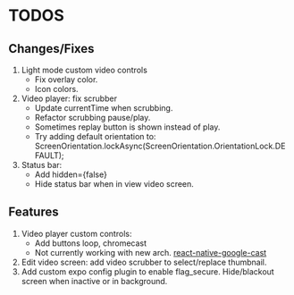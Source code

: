 # TODOS

## Changes/Fixes

1. Light mode custom video controls
   - Fix overlay color.
   - Icon colors.
2. Video player: fix scrubber
   - Update currentTime when scrubbing.
   - Refactor scrubbing pause/play.
   - Sometimes replay button is shown instead of play.
   - Try adding default orientation to: ScreenOrientation.lockAsync(ScreenOrientation.OrientationLock.DEFAULT);
3. Status bar:
   - Add hidden={false}
   - Hide status bar when in view video screen.

## Features

1. Video player custom controls:
   - Add buttons loop, chromecast
   - Not currently working with new arch. [react-native-google-cast](https://react-native-google-cast.github.io/docs/components/CastButton)
2. Edit video screen: add video scrubber to select/replace thumbnail.
3. Add custom expo config plugin to enable flag_secure. Hide/blackout screen when inactive or in background.